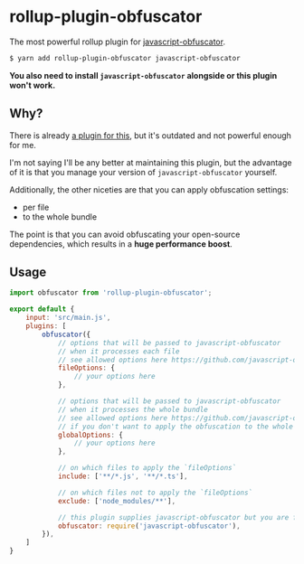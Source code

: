 # rollup-plugin-obfuscator

The most powerful rollup plugin for [javascript-obfuscator](https://github.com/javascript-obfuscator/javascript-obfuscator).

```sh
$ yarn add rollup-plugin-obfuscator javascript-obfuscator
```

**You also need to install `javascript-obfuscator` alongside or this plugin won't work.**

## Why?

There is already [a plugin for this](https://github.com/javascript-obfuscator/rollup-plugin-javascript-obfuscator), but it's outdated and not powerful enough for me.

I'm not saying I'll be any better at maintaining this plugin, but the advantage of it is that you manage your version of `javascript-obfuscator` yourself.

Additionally, the other niceties are that you can apply obfuscation settings:

- per file 
- to the whole bundle

The point is that you can avoid obfuscating your open-source dependencies, which results in a **huge performance boost**.

## Usage

```js
import obfuscator from 'rollup-plugin-obfuscator';

export default {
	input: 'src/main.js',
	plugins: [
		obfuscator({
			// options that will be passed to javascript-obfuscator
			// when it processes each file
			// see allowed options here https://github.com/javascript-obfuscator/javascript-obfuscator
			fileOptions: {
				// your options here
			},

			// options that will be passed to javascript-obfuscator
			// when it processes the whole bundle
			// see allowed options here https://github.com/javascript-obfuscator/javascript-obfuscator
			// if you don't want to apply the obfuscation to the whole bundle, you can set this to `false`
			globalOptions: {
				// your options here
			},

			// on which files to apply the `fileOptions`
			include: ['**/*.js', '**/*.ts'],

			// on which files not to apply the `fileOptions`
			exclude: ['node_modules/**'],

			// this plugin supplies javascript-obfuscator but you are free to override it if you want
			obfuscator: require('javascript-obfuscator'), 
		}),
	]
}
```
